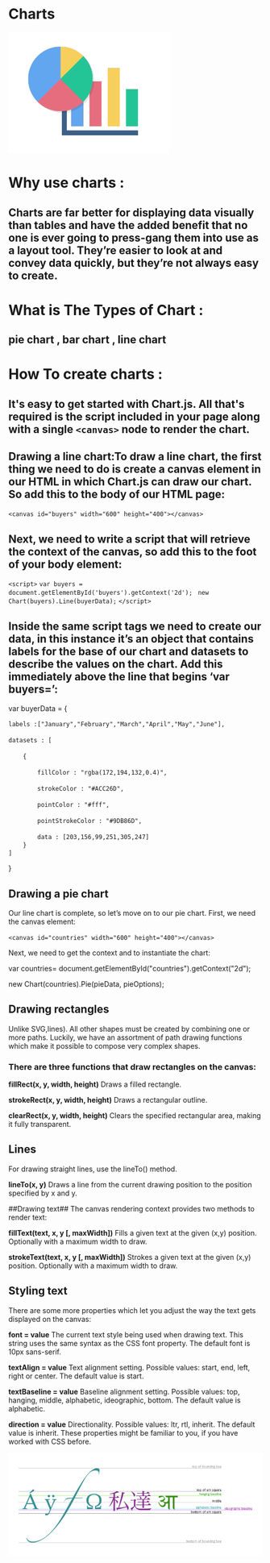 # Charts 
![Pic](chart-icon-color.png)

# Why use charts :
## Charts are far better for displaying data visually than tables and have the added benefit that no one is ever going to press-gang them into use as a layout tool. They’re easier to look at and convey data quickly, but they’re not always easy to create.


# What is The Types of Chart :
##  pie chart , bar chart , line chart


# How To create charts :
## It's easy to get started with Chart.js. All that's required is the script included in your page along with a single `<canvas>` node to render the chart.



## Drawing a line chart:To draw a line chart, the first thing we need to do is create a canvas element in our HTML in which Chart.js can draw our chart. So add this to the body of our HTML page:

`<canvas id="buyers" width="600" height="400"></canvas>`

## Next, we need to write a script that will retrieve the context of the canvas, so add this to the foot of your body element:

`<script>`
    `var buyers = document.getElementById('buyers').getContext('2d');`
   ` new Chart(buyers).Line(buyerData);`
`</script>`


## Inside the same script tags we need to create our data, in this instance it’s an object that contains labels for the base of our chart and datasets to describe the values on the chart. Add this immediately above the line that begins ‘var buyers=’:

var buyerData = {

	labels :["January","February","March","April","May","June"],

	datasets : [

		{

			fillColor : "rgba(172,194,132,0.4)",

			strokeColor : "#ACC26D",

			pointColor : "#fff",

			pointStrokeColor : "#9DB86D",

			data : [203,156,99,251,305,247]
		}
	]
}


## Drawing a pie chart
Our line chart is complete, so let’s move on to our pie chart. First, we need the canvas element:

`<canvas id="countries" width="600" height="400"></canvas>`

Next, we need to get the context and to instantiate the chart:

var countries= document.getElementById("countries").getContext("2d");

new Chart(countries).Pie(pieData, pieOptions);


## Drawing rectangles
Unlike SVG,lines). All other shapes must be created by combining one or more paths. Luckily, we have an assortment of path drawing functions which make it possible to compose very complex shapes.

### There are three functions that draw rectangles on the canvas:

**fillRect(x, y, width, height)**
Draws a filled rectangle.

**strokeRect(x, y, width, height)**
Draws a rectangular outline.

**clearRect(x, y, width, height)**
Clears the specified rectangular area, making it fully transparent.

## Lines
For drawing straight lines, use the lineTo() method.

**lineTo(x, y)**
Draws a line from the current drawing position to the position specified by x and y.


##Drawing text##
The canvas rendering context provides two methods to render text:

**fillText(text, x, y [, maxWidth])**
Fills a given text at the given (x,y) position. Optionally with a maximum width to draw.

**strokeText(text, x, y [, maxWidth])**
Strokes a given text at the given (x,y) position. Optionally with a maximum width to draw.


## Styling text
 There are some more properties which let you adjust the way the text gets displayed on the canvas:

**font = value**
The current text style being used when drawing text. This string uses the same syntax as the CSS font property. The default font is 10px sans-serif.

**textAlign = value**
Text alignment setting. Possible values: start, end, left, right or center. The default value is start.


**textBaseline = value**
Baseline alignment setting. Possible values: top, hanging, middle, alphabetic, ideographic, bottom. The default value is alphabetic.

**direction = value**
Directionality. Possible values: ltr, rtl, inherit. The default value is inherit.
These properties might be familiar to you, if you have worked with CSS before.



![Pic](baselines.png)




